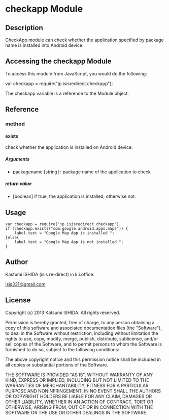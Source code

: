 # checkapp Module

## Description

CheckApp module can check whether the application specified by package name is installed into Android device. 

## Accessing the checkapp Module

To access this module from JavaScript, you would do the following:

  var checkapp = require("jp.isisredirect.checkapp");

The checkapp variable is a reference to the Module object.	

## Reference

### method
#### exists  
check whether the application is installed on Android device.
##### Arguments
+	packagename [string] : package name of the application to check

##### return value
+ [boolean] if true, the application is installed, otherwise not.


## Usage

	var checkapp = require('jp.isisredirect.checkapp');
	if (checkapp.exists("com.google.android.apps.maps")) {
		label.text = "Google Map App is installed ";
	}else{
		label.text = "Google Map App is not installed ";
	}

## Author

Kastumi ISHIDA (isis re-direct) in k.i.office.

isis331@gmail.com


## License

Copyright (c) 2013 Katsumi ISHIDA. All rights reserved.

Permission is hereby granted, free of charge, to any person obtaining a copy of this software and associated documentation files (the "Software"), to deal in the Software without restriction, including without limitation the rights to use, copy, modify, merge, publish, distribute, sublicense, and/or sell copies of the Software, and to permit persons to whom the Software is furnished to do so, subject to the following conditions:

The above copyright notice and this permission notice shall be included in all copies or substantial portions of the Software.

THE SOFTWARE IS PROVIDED "AS IS", WITHOUT WARRANTY OF ANY KIND, EXPRESS OR IMPLIED, INCLUDING BUT NOT LIMITED TO THE WARRANTIES OF MERCHANTABILITY, FITNESS FOR A PARTICULAR PURPOSE AND NONINFRINGEMENT. IN NO EVENT SHALL THE AUTHORS OR COPYRIGHT HOLDERS BE LIABLE FOR ANY CLAIM, DAMAGES OR OTHER LIABILITY, WHETHER IN AN ACTION OF CONTRACT, TORT OR OTHERWISE, ARISING FROM, OUT OF OR IN CONNECTION WITH THE SOFTWARE OR THE USE OR OTHER DEALINGS IN THE SOFTWARE.
